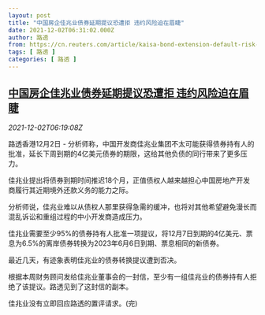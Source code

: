 ```yaml
---
layout: post
title: "中国房企佳兆业债券延期提议恐遭拒 违约风险迫在眉睫"
date: 2021-12-02T06:31:02.000Z
author: 路透
from: https://cn.reuters.com/article/kaisa-bond-extension-default-risk-1202-idCNKBS2IH0DS
tags: [ 路透 ]
categories: [ 路透 ]
---
```

<!--1638426662000-->
[中国房企佳兆业债券延期提议恐遭拒 违约风险迫在眉睫](https://cn.reuters.com/article/kaisa-bond-extension-default-risk-1202-idCNKBS2IH0DS)
------

<div>
<div><i>2021-12-02T06:19:08Z</i></div><p>路透香港12月2日 - 分析师称，中国开发商佳兆业集团不太可能获得债券持有人的批准，延长下周到期的4亿美元债券的期限，这给其他负债的同行带来了更多压力。 </p><p>佳兆业提出将债券到期时间推迟18个月，正值债权人越来越担心中国房地产开发商履行其近期境外还款义务的能力之际。</p><p>分析师说，佳兆业难以从债权人那里获得急需的缓冲，也将对其他希望避免漫长而混乱诉讼和重组过程的中小开发商造成压力。</p><p>佳兆业需要至少95%的债券持有人批准一项提议，将12月7日到期的4亿美元、票息为6.5%的离岸债券转换为2023年6月6日到期、票息相同的新债券。</p><p>最近几天，有迹象表明佳兆业的债券转换提议遭到否决。</p><p>根据本周财务顾问发给佳兆业董事会的一封信，至少有一组佳兆业的债券持有人拒绝了该提议。路透见到了这封信的副本。</p><p>佳兆业没有立即回应路透的置评请求。(完)</p>
</div>
